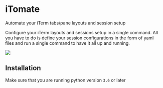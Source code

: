 # iTomate
Automate your iTerm tabs/pane layouts and session setup

Configure your iTerm layouts and sessions setup in a single command. All you have to do is define your session configurations in the form of yaml files and run a single command to have it all up and running.

![](https://i.imgur.com/LnRQoWi.png)

## Installation
Make sure that you are running python version `3.6` or later
